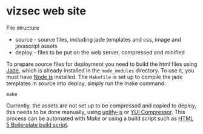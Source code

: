 # vizsec web site

File structure 

* source - source files, including jade templates and css, image and javascript assets
* deploy - files to be put on the web server, compressed and minified

To prepare source files for deployment you need to build the html files using [Jade](https://github.com/visionmedia/jade), which is already installed in the `node_modules` directory. To use it, you must have [Node.js](http://nodejs.org/) installed. The `Makefile` is set up to compile the jade templates in source into deploy, simply run the make command:

    make
    
Currently, the assets are not set up to be compressed and copied to deploy, this needs to be done manually, using [uglify-js](https://github.com/mishoo/UglifyJS) or [YUI Compressor](http://developer.yahoo.com/yui/compressor/). This process can be automated with _Make_ or using a build script such as [HTML 5 Boilerplate build script](https://github.com/h5bp/node-build-script).